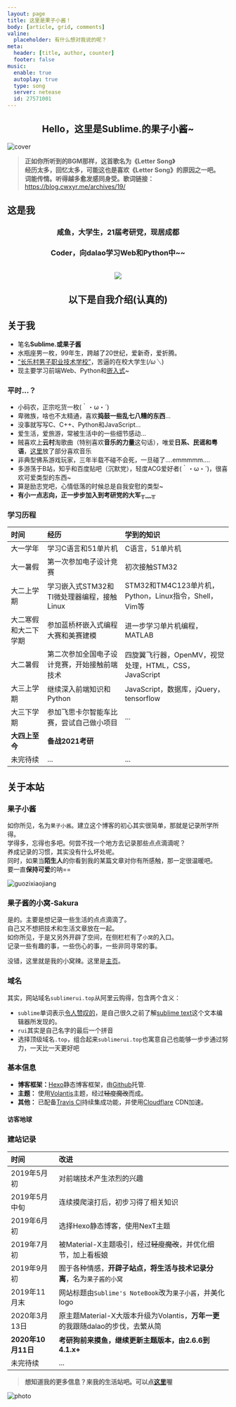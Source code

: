 ```yaml
---
layout: page
title: 这里是果子小酱！
body: [article, grid, comments]
valine:
  placeholder: 有什么想对我说的呢？
meta:
  header: [title, author, counter]
  footer: false
music: 
  enable: true
  autoplay: true
  type: song
  server: netease
  id: 27571001
---
```


## **<center>Hello，这里是Sublime.的果子小酱~</center>**

![cover](https://img.vim-cn.com/ab/83bf717f43e05f8388ccb22ac2eab85175dd73.jpg)

>**正如你所听到的BGM那样，这首歌名为《Letter Song》**  
>**经历太多，回忆太多，可能这也是喜欢《Letter Song》的原因之一吧。**  
>**词能传情。听得越多愈发感同身受。歌词链接：** <https://blog.cwxyr.me/archives/19/>  

## 这是我

### <center>咸鱼，大学生，21届考研党，现居成都</center>

### <center>Coder，向dalao学习Web和Python中~~</center>
<br>
<center><img src="https://i.loli.net/2020/02/11/s1ayTzAfJF5DQMt.png"></center>

## <center>**以下是自我介绍(认真的)**</center>

## 关于我

+ 笔名**Sublime.**或**果子酱**
+ 水瓶座男一枚，99年生，跨越了20世纪，爱新奇，爱折腾。
+ [“长乐村男子职业技术学校”](https://www.cuit.edu.cn)，苦逼的在校大学生(*/ω＼*) 
+ 现主要学习前端Web、Python和[嵌入式](https://baike.baidu.com/item/%E5%B5%8C%E5%85%A5%E5%BC%8F/575465)~

### 平时...？

+ 小码农，正宗吃货一枚(｀・ω・´)  
+ 卑微族，啥也不太精通，喜欢**捣鼓一些乱七八糟的东西**...
+ 没事就写写C、C++、Python和JavaScript...  
+ 爱生活，爱旅游，常被生活中的一些细节感动...
+ 贼喜欢上**云村**淘歌曲（特别喜欢**音乐的力量**这句话），唯爱**日系、民谣和粤语**，[这里](/favorite_things/)放了部分喜欢音乐
+ 非典型佛系游戏玩家，三年半载不碰不会死，一旦碰了....emmmmm....
+ 多游荡于B站，知乎和百度贴吧（沉默党），轻度ACG爱好者(｀・ω・´)，很喜欢可爱类型的东西~
+ 算是励志党吧，心情低落的时候总是自我安慰的类型~
+ **有小一点志向，正一步步加入到考研党的大军╥﹏╥**

### 学习历程

时间 | 经历 | 学到的知识
:- | :- | :-
大一学年 | 学习C语言和51单片机 | C语言，51单片机
大一暑假 | 第一次参加电子设计竞赛 | 初次接触STM32
大二上学期 | 学习嵌入式STM32和TI微处理器编程，接触Linux | STM32和TM4C123单片机，Python，Linux指令，Shell，Vim等
大二寒假和大二下学期 | 参加蓝桥杯嵌入式编程大赛和美赛建模 | 进一步学习单片机编程，MATLAB
大二暑假 | 第二次参加全国电子设计竞赛，开始接触前端技术 | 四旋翼飞行器，OpenMV，视觉处理，HTML，CSS，JavaScript
大三上学期 | 继续深入前端知识和Python | JavaScript，数据库，jQuery，tensorflow
大三下学期 | 参加飞思卡尔智能车比赛，尝试自己做小项目 | ...
**大四上至今** | **备战2021考研**
未完待续 | ... |...

## 关于本站

### 果子小酱

如你所见，名为`果子小酱`。建立这个博客的初心其实很简单，那就是记录所学所得。  
学得多，忘得也多吧。何尝不找一个地方去记录那些点点滴滴呢？  
养成记录的习惯，其实没有什么坏处呢。  
同时，如果当**陌生人**的你看到我的某篇文章对你有所感触，那一定很温暖吧。  
要一直**保持可爱**的呐==  

![guozixiaojiang](https://img.vim-cn.com/3a/4d32169171672150c134d814091afb4c4c1f62.png#vwid=500&vhei=500)

### 果子酱的小窝-Sakura

是的。主要是想记录一些生活的点点滴滴了。  
自己又不想把技术和生活文章放在一起。  
如你所见，于是又另外开辟了空间，在侧栏栏有了`小窝`的入口。  
记录一些有趣的事，一些伤心的事，一些非同寻常的事。  

没错，这里就是我的小窝辣。这里是[主页](https://blog.cwxyr.me)。

### 域名

其实，网站域名`sublimerui.top`从阿里云购得，包含两个含义：

+ `sublime`单词表示[令人赞叹的](https://fanyi.baidu.com/#en/zh/sublime)，是自己很久之前了解[sublime text](https://www.sublimetext.com)这个文本编辑器所发现的。
+ `rui`其实是自己名字的最后一个拼音
+ 选择顶级域名`.top`，组合起来`sublimerui.top`也寓意自己也能够一步步通过努力，一天比一天更好吧

### 基本信息

+ **博客框架：**[Hexo](https://hexo.io/)静态博客框架，由[Github](https://github.com/cwxyr/cwxyr.github.io)托管.
+ **主题：** 使用[Volantis](https://volantis.js.org)主题，经过~~轻度魔改~~而成。
+ **其他：** 已配备[Travis CI](https://travis-ci.org/)持续集成功能，并使用[Cloudflare](https://cloudflare.com/) CDN加速。

#### 访客地球

<center>
<script type="text/javascript" src="//rf.revolvermaps.com/0/0/8.js?i=5vaufw69zyz&amp;m=7&amp;c=ff0000&amp;cr1=ffffff&amp;f=times_new_roman&amp;l=33" async="async"></script>
</center>

### 建站记录

时间 | 改进
:- | :-
2019年5月初 | 对前端技术产生浓烈的兴趣
2019年5月中旬 | 连续摸爬滚打后，初步习得了相关知识
2019年6月初 | 选择Hexo静态博客，使用NexT主题
2019年7月初 | 被Material-X主题吸引，经过~~轻度魔改~~，并优化细节，加上看板娘
2019年9月初 | 囿于各种情感，**开辟子站点，将生活与技术记录分离**，名为`果子酱的小窝`
2019年11月末 | 网站标题由`Sublime's NoteBook`改为`果子小酱`，并美化logo
2020年3月13日 | 原主题Material-X大版本升级为Volantis，**万年一更**的我跟随dalao的步伐，去繁从简
**2020年10月11日** | **考研狗前来摸鱼，继续更新主题版本，由2.6.6到4.1.x+**
未完待续 | ...


>**想知道我的更多信息？来我的生活站吧。可以点[这里](https://blog.cwxyr.me/About.html)喔**

![photo](https://img.vim-cn.com/da/b35d196f7a2df0f9089d561a0f07dbf94752bf.png)
